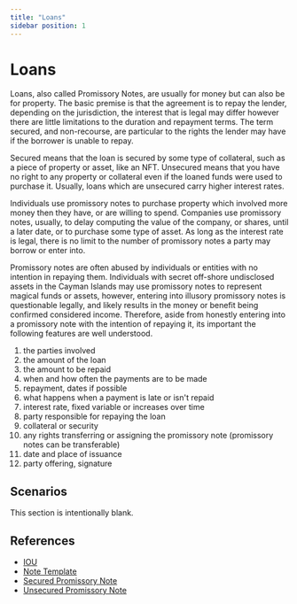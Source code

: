 ```yaml
---
title: "Loans"
sidebar position: 1
---
```


# Loans

Loans, also called Promissory Notes, are usually for money but can also be for property. The basic premise is that the agreement is to repay the lender, depending on the jurisdiction, the interest that is legal may differ however there are little limitations to the duration and repayment terms. The term secured, and non-recourse, are particular to the rights the lender may have if the borrower is unable to repay.

Secured means that the loan is secured by some type of collateral, such as a piece of property or asset, like an NFT. Unsecured means that you have no right to any property or collateral even if the loaned funds were used to purchase it. Usually, loans which are unsecured carry higher interest rates.

Individuals use promissory notes to purchase property which involved more money then they have, or are willing to spend. Companies use promissory notes, usually, to delay computing the value of the company, or shares, until a later date, or to purchase some type of asset. As long as the interest rate is legal, there is no limit to the number of promissory notes a party may borrow or enter into.

Promissory notes are often abused by individuals or entities with no intention in repaying them. Individuals with secret off-shore undisclosed assets in the Cayman Islands may use promissory notes to represent magical funds or assets, however, entering into illusory promissory notes is questionable legally, and likely results in the money or benefit being confirmed considered income. Therefore, aside from honestly entering into a promissory note with the intention of repaying it, its important the following features are well understood.

1. the parties involved
2. the amount of the loan
3. the amount to be repaid
4. when and how often the payments are to be made
5. repayment, dates if possible
6. what happens when a payment is late or isn't repaid
7. interest rate, fixed variable or increases over time
8. party responsible for repaying the loan
9. collateral or security
10. any rights transferring or assigning the promissory note (promissory notes can be transferable)
11. date and place of issuance
12. party offering, signature

## Scenarios

This section is intentionally blank.

## References

-   [IOU](iou-template)
-   [Note Template](note-template)
-   [Secured Promissory Note](secured-note-template)
-   [Unsecured Promissory Note](unsecured-note-template)
